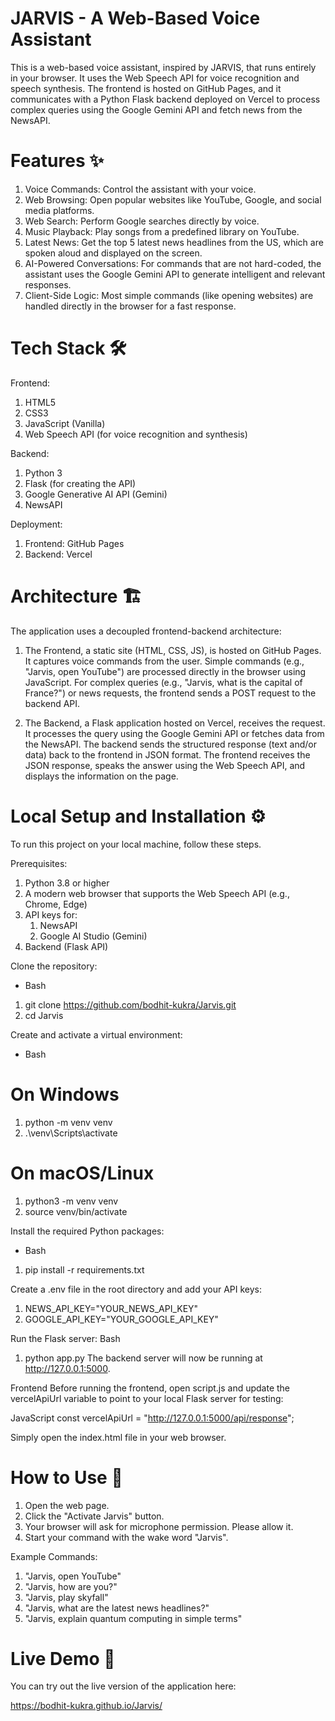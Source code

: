 # JARVIS - A Web-Based Voice Assistant

This is a web-based voice assistant, inspired by JARVIS, that runs entirely in your browser. It uses the Web Speech API for voice recognition and speech synthesis. The frontend is hosted on GitHub Pages, and it communicates with a Python Flask backend deployed on Vercel to process complex queries using the Google Gemini API and fetch news from the NewsAPI.


# Features ✨

1. Voice Commands: Control the assistant with your voice.
2. Web Browsing: Open popular websites like YouTube, Google, and social media platforms.
3. Web Search: Perform Google searches directly by voice.
4. Music Playback: Play songs from a predefined library on YouTube.
5. Latest News: Get the top 5 latest news headlines from the US, which are spoken aloud and displayed on the screen.
6. AI-Powered Conversations: For commands that are not hard-coded, the assistant uses the Google Gemini API to generate intelligent and relevant responses.
7. Client-Side Logic: Most simple commands (like opening websites) are handled directly in the browser for a fast response.


# Tech Stack 🛠️

Frontend:
1. HTML5
2. CSS3
3. JavaScript (Vanilla)
4. Web Speech API (for voice recognition and synthesis)

Backend:
1. Python 3
2. Flask (for creating the API)
3. Google Generative AI API (Gemini)
4. NewsAPI

Deployment:
1. Frontend: GitHub Pages
2. Backend: Vercel


# Architecture 🏗️

The application uses a decoupled frontend-backend architecture:

1. The Frontend, a static site (HTML, CSS, JS), is hosted on GitHub Pages. It captures voice commands from the user.
Simple commands (e.g., "Jarvis, open YouTube") are processed directly in the browser using JavaScript.
For complex queries (e.g., "Jarvis, what is the capital of France?") or news requests, the frontend sends a POST request to the backend API.

2. The Backend, a Flask application hosted on Vercel, receives the request. It processes the query using the Google Gemini API or fetches data from the NewsAPI.
The backend sends the structured response (text and/or data) back to the frontend in JSON format.
The frontend receives the JSON response, speaks the answer using the Web Speech API, and displays the information on the page.


# Local Setup and Installation ⚙️

To run this project on your local machine, follow these steps.

Prerequisites:
1. Python 3.8 or higher
2. A modern web browser that supports the Web Speech API (e.g., Chrome, Edge)
3. API keys for:
    1. NewsAPI
    2. Google AI Studio (Gemini)
4. Backend (Flask API)

Clone the repository:

- Bash
1. git clone https://github.com/bodhit-kukra/Jarvis.git
2. cd Jarvis

Create and activate a virtual environment:

- Bash
# On Windows
1. python -m venv venv
2. .\venv\Scripts\activate

# On macOS/Linux
1. python3 -m venv venv
2. source venv/bin/activate

Install the required Python packages:

- Bash
1. pip install -r requirements.txt

Create a .env file in the root directory and add your API keys:
1. NEWS_API_KEY="YOUR_NEWS_API_KEY"
2. GOOGLE_API_KEY="YOUR_GOOGLE_API_KEY"

Run the Flask server:
Bash
1. python app.py
The backend server will now be running at http://127.0.0.1:5000.

Frontend
Before running the frontend, open script.js and update the vercelApiUrl variable to point to your local Flask server for testing:

JavaScript
const vercelApiUrl = "http://127.0.0.1:5000/api/response";

Simply open the index.html file in your web browser.


# How to Use 🎤

1. Open the web page.
2. Click the "Activate Jarvis" button.
3. Your browser will ask for microphone permission. Please allow it.
4. Start your command with the wake word "Jarvis".

Example Commands:
1. "Jarvis, open YouTube"
2. "Jarvis, how are you?"
3. "Jarvis, play skyfall"
4. "Jarvis, what are the latest news headlines?"
5. "Jarvis, explain quantum computing in simple terms"


# Live Demo 🚀

You can try out the live version of the application here:

https://bodhit-kukra.github.io/Jarvis/